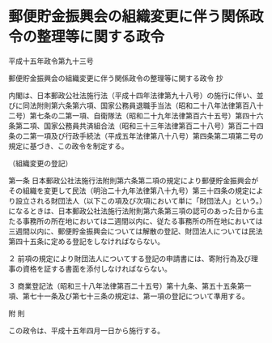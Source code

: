 # 郵便貯金振興会の組織変更に伴う関係政令の整理等に関する政令

平成十五年政令第九十三号

郵便貯金振興会の組織変更に伴う関係政令の整理等に関する政令 抄

内閣は、日本郵政公社法施行法（平成十四年法律第九十八号）の施行に伴い、並びに同法附則第六条第六項、国家公務員退職手当法（昭和二十八年法律第百八十二号）第七条の二第一項、自衛隊法（昭和二十九年法律第百六十五号）第四十六条第二項、国家公務員共済組合法（昭和三十三年法律第百二十八号）第百二十四条の二第一項及び行政手続法（平成五年法律第八十八号）第四条第二項第二号の規定に基づき、この政令を制定する。

（組織変更の登記）

第一条 日本郵政公社法施行法附則第六条第二項の規定により郵便貯金振興会がその組織を変更して民法（明治二十九年法律第八十九号）第三十四条の規定により設立される財団法人（以下この項及び次項において単に「財団法人」という。）になるときは、日本郵政公社法施行法附則第六条第三項の認可のあった日から主たる事務所の所在地においては二週間以内に、従たる事務所の所在地においては三週間以内に、郵便貯金振興会については解散の登記、財団法人については民法第四十五条に定める登記をしなければならない。

２ 前項の規定により財団法人についてする登記の申請書には、寄附行為及び理事の資格を証する書面を添付しなければならない。

３ 商業登記法（昭和三十八年法律第百二十五号）第十九条、第五十五条第一項、第七十一条及び第七十三条の規定は、第一項の登記について準用する。

附 則

この政令は、平成十五年四月一日から施行する。
